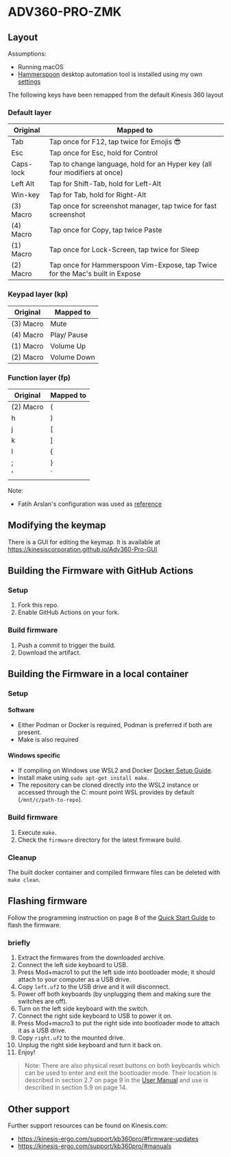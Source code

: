 # ADV360-PRO-ZMK

## Layout

Assumptions:

* Running macOS
* [Hammerspoon](https://www.hammerspoon.org) desktop automation tool is installed using my own [settings](https://github.com/ztomer/.hammerspoon)

The following keys have been remapped from the default Kinesis 360 layout

### Default layer

| Original  | Mapped to                                                                         |
| --------- | --------------------------------------------------------------------------------- |
| Tab       | Tap once for F12, tap twice for Emojis 😎                                         |
| Esc       | Tap once for Esc, hold for Control                                                |
| Caps-lock | Tap to change language, hold for an Hyper key (all four modifiers at once)        |
| Left Alt  | Tap for Shift-Tab, hold for Left-Alt                                              |
| Win-key   | Tap for Tab, hold for Right-Alt                                                   |
| (3) Macro | Tap once for screenshot manager, tap twice for fast screenshot                    |
| (4) Macro | Tap once for Copy, tap twice Paste                                                |
| (1) Macro | Tap once for Lock-Screen, tap twice for Sleep                                     |
| (2) Macro | Tap once for Hammerspoon Vim-Expose, tap Twice for the Mac's built in Expose      |

### Keypad layer (kp)

| Original | Mapped to    |
| -------- | ------------ |
| (3) Macro | Mute        |
| (4) Macro | Play/ Pause |
| (1) Macro | Volume Up   |
| (2) Macro | Volume Down |

### Function layer (fp)

| Original  | Mapped to    |
| --------- | ------------ |
| (2) Macro | (            |
| h         | )            |
| j         | [            |
| k         | ]            |
| l         | {            |
| ;         | }            |
| '         | `            |

Note:

* Fatih Arslan's configuration was used as [reference](https://github.com/fatih/Adv360-Pro-ZMK/blob/V2.0/config/adv360.keymap)

## Modifying the keymap

There is a GUI for editing the keymap. It is available at https://kinesiscorporation.github.io/Adv360-Pro-GUI

## Building the Firmware with GitHub Actions

### Setup

1. Fork this repo.
2. Enable GitHub Actions on your fork.

### Build firmware

1. Push a commit to trigger the build.
2. Download the artifact.

## Building the Firmware in a local container

### Setup

#### Software

* Either Podman or Docker is required, Podman is preferred if both are present.
* Make is also required

#### Windows specific

* If compiling on Windows use WSL2 and Docker [Docker Setup Guide](https://docs.docker.com/desktop/windows/wsl/).
* Install make using `sudo apt-get install make`.
* The repository can be cloned directly into the WSL2 instance or accessed through the C: mount point WSL provides by default (`/mnt/c/path-to-repo`).

### Build firmware

1. Execute `make`.
2. Check the `firmware` directory for the latest firmware build.

### Cleanup

The built docker container and compiled firmware files can be deleted with `make clean`.

## Flashing firmware

Follow the programming instruction on page 8 of the [Quick Start Guide](https://kinesis-ergo.com/wp-content/uploads/Advantage360-Professional-QSG-v8-25-22.pdf) to flash the firmware.

### briefly

1. Extract the firmwares from the downloaded archive.
1. Connect the left side keyboard to USB.
1. Press Mod+macro1 to put the left side into bootloader mode; it should attach to your computer as a USB drive.
1. Copy `left.uf2` to the USB drive and it will disconnect.
1. Power off both keyboards (by unplugging them and making sure the switches are off).
1. Turn on the left side keyboard with the switch.
1. Connect the right side keyboard to USB to power it on.
1. Press Mod+macro3 to put the right side into bootloader mode to attach it as a USB drive.
1. Copy `right.uf2` to the mounted drive.
1. Unplug the right side keyboard and turn it back on.
1. Enjoy!

> Note: There are also physical reset buttons on both keyboards which can be used to enter and exit the bootloader mode. Their location is described in section 2.7 on page 9 in the [User Manual](https://kinesis-ergo.com/wp-content/uploads/Advantage360-ZMK-KB360-PRO-Users-Manual-v3-10-23.pdf) and use is described in section 5.9 on page 14. 

## Other support

Further support resources can be found on Kinesis.com:

* https://kinesis-ergo.com/support/kb360pro/#firmware-updates
* https://kinesis-ergo.com/support/kb360pro/#manuals
